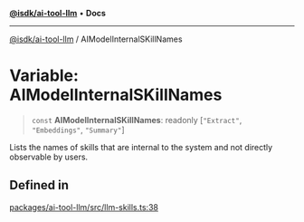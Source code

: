 [**@isdk/ai-tool-llm**](../README.md) • **Docs**

***

[@isdk/ai-tool-llm](../globals.md) / AIModelInternalSKillNames

# Variable: AIModelInternalSKillNames

> `const` **AIModelInternalSKillNames**: readonly [`"Extract"`, `"Embeddings"`, `"Summary"`]

Lists the names of skills that are internal to the system and not directly observable by users.

## Defined in

[packages/ai-tool-llm/src/llm-skills.ts:38](https://github.com/isdk/ai-tool-llm.js/blob/c551b330a82a79e61c6412bbe0899ddc282205b8/src/llm-skills.ts#L38)
